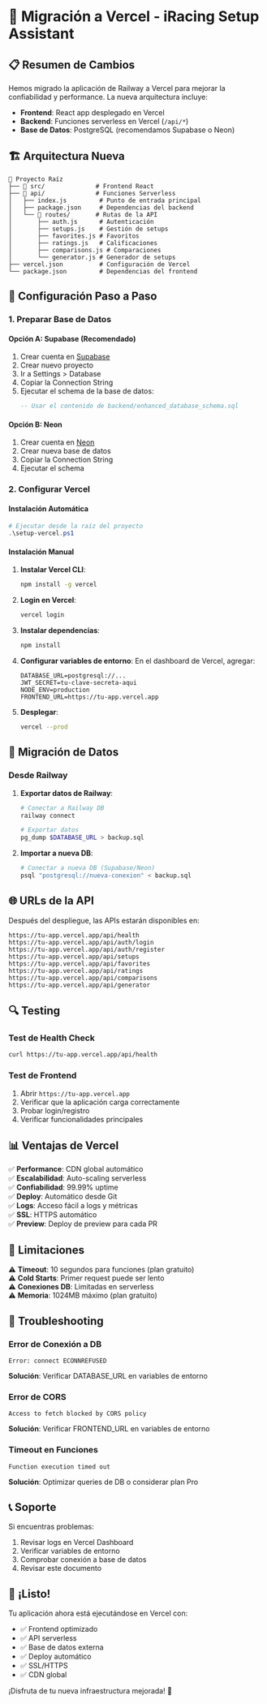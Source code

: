# 🚀 Migración a Vercel - iRacing Setup Assistant

## 📋 Resumen de Cambios

Hemos migrado la aplicación de Railway a Vercel para mejorar la confiabilidad y performance. La nueva arquitectura incluye:

- **Frontend**: React app desplegado en Vercel
- **Backend**: Funciones serverless en Vercel (`/api/*`)
- **Base de Datos**: PostgreSQL (recomendamos Supabase o Neon)

## 🏗️ Arquitectura Nueva

```
📁 Proyecto Raíz
├── 📁 src/              # Frontend React
├── 📁 api/              # Funciones Serverless
│   ├── index.js         # Punto de entrada principal
│   ├── package.json     # Dependencias del backend
│   └── 📁 routes/       # Rutas de la API
│       ├── auth.js      # Autenticación
│       ├── setups.js    # Gestión de setups
│       ├── favorites.js # Favoritos
│       ├── ratings.js   # Calificaciones
│       ├── comparisons.js # Comparaciones
│       └── generator.js # Generador de setups
├── vercel.json          # Configuración de Vercel
└── package.json         # Dependencias del frontend
```

## 🔧 Configuración Paso a Paso

### 1. Preparar Base de Datos

#### Opción A: Supabase (Recomendado)
1. Crear cuenta en [Supabase](https://supabase.com)
2. Crear nuevo proyecto
3. Ir a Settings > Database
4. Copiar la Connection String
5. Ejecutar el schema de la base de datos:
   ```sql
   -- Usar el contenido de backend/enhanced_database_schema.sql
   ```

#### Opción B: Neon
1. Crear cuenta en [Neon](https://neon.tech)
2. Crear nueva base de datos
3. Copiar la Connection String
4. Ejecutar el schema

### 2. Configurar Vercel

#### Instalación Automática
```powershell
# Ejecutar desde la raíz del proyecto
.\setup-vercel.ps1
```

#### Instalación Manual

1. **Instalar Vercel CLI**:
   ```bash
   npm install -g vercel
   ```

2. **Login en Vercel**:
   ```bash
   vercel login
   ```

3. **Instalar dependencias**:
   ```bash
   npm install
   ```

4. **Configurar variables de entorno**:
   En el dashboard de Vercel, agregar:
   ```
   DATABASE_URL=postgresql://...
   JWT_SECRET=tu-clave-secreta-aqui
   NODE_ENV=production
   FRONTEND_URL=https://tu-app.vercel.app
   ```

5. **Desplegar**:
   ```bash
   vercel --prod
   ```

## 🔄 Migración de Datos

### Desde Railway

1. **Exportar datos de Railway**:
   ```bash
   # Conectar a Railway DB
   railway connect
   
   # Exportar datos
   pg_dump $DATABASE_URL > backup.sql
   ```

2. **Importar a nueva DB**:
   ```bash
   # Conectar a nueva DB (Supabase/Neon)
   psql "postgresql://nueva-conexion" < backup.sql
   ```

## 🌐 URLs de la API

Después del despliegue, las APIs estarán disponibles en:

```
https://tu-app.vercel.app/api/health
https://tu-app.vercel.app/api/auth/login
https://tu-app.vercel.app/api/auth/register
https://tu-app.vercel.app/api/setups
https://tu-app.vercel.app/api/favorites
https://tu-app.vercel.app/api/ratings
https://tu-app.vercel.app/api/comparisons
https://tu-app.vercel.app/api/generator
```

## 🔍 Testing

### Test de Health Check
```bash
curl https://tu-app.vercel.app/api/health
```

### Test de Frontend
1. Abrir `https://tu-app.vercel.app`
2. Verificar que la aplicación carga correctamente
3. Probar login/registro
4. Verificar funcionalidades principales

## 📊 Ventajas de Vercel

✅ **Performance**: CDN global automático  
✅ **Escalabilidad**: Auto-scaling serverless  
✅ **Confiabilidad**: 99.99% uptime  
✅ **Deploy**: Automático desde Git  
✅ **Logs**: Acceso fácil a logs y métricas  
✅ **SSL**: HTTPS automático  
✅ **Preview**: Deploy de preview para cada PR  

## 🚨 Limitaciones

⚠️ **Timeout**: 10 segundos para funciones (plan gratuito)  
⚠️ **Cold Starts**: Primer request puede ser lento  
⚠️ **Conexiones DB**: Limitadas en serverless  
⚠️ **Memoria**: 1024MB máximo (plan gratuito)  

## 🔧 Troubleshooting

### Error de Conexión a DB
```
Error: connect ECONNREFUSED
```
**Solución**: Verificar DATABASE_URL en variables de entorno

### Error de CORS
```
Access to fetch blocked by CORS policy
```
**Solución**: Verificar FRONTEND_URL en variables de entorno

### Timeout en Funciones
```
Function execution timed out
```
**Solución**: Optimizar queries de DB o considerar plan Pro

## 📞 Soporte

Si encuentras problemas:

1. Revisar logs en Vercel Dashboard
2. Verificar variables de entorno
3. Comprobar conexión a base de datos
4. Revisar este documento

## 🎉 ¡Listo!

Tu aplicación ahora está ejecutándose en Vercel con:
- ✅ Frontend optimizado
- ✅ API serverless
- ✅ Base de datos externa
- ✅ Deploy automático
- ✅ SSL/HTTPS
- ✅ CDN global

¡Disfruta de tu nueva infraestructura mejorada! 🚀